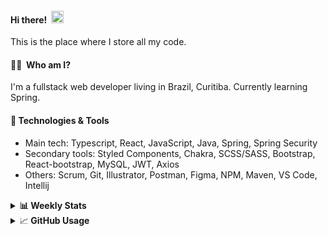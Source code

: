 #### Hi there!&nbsp;&nbsp;<img src="https://media.giphy.com/media/hvRJCLFzcasrR4ia7z/giphy.gif" width="20px">
This is the place where I store all my code.

#### 👨‍💻 &nbsp;Who am I?
I'm a fullstack web developer living in Brazil, Curitiba. Currently learning Spring.

#### 🔧&nbsp;Technologies & Tools
- Main tech: Typescript, React, JavaScript, Java, Spring, Spring Security </br>
- Secondary tools: Styled Components, Chakra, SCSS/SASS, Bootstrap, React-bootstrap, MySQL, JWT, Axios </br>
- Others: Scrum, Git, Illustrator, Postman, Figma, NPM, Maven, VS Code, Intellij </br> 


<details>
  <summary><b> 📊&nbsp;Weekly Stats</b></summary>
<!--START_SECTION:waka-->

```text
TypeScript       19 hrs 5 mins   ██████████████████████▒░░   88.72 %
Kotlin           1 hr 23 mins    █▓░░░░░░░░░░░░░░░░░░░░░░░   06.46 %
JSON             41 mins         ▓░░░░░░░░░░░░░░░░░░░░░░░░   03.22 %
GitIgnore file   12 mins         ▒░░░░░░░░░░░░░░░░░░░░░░░░   00.98 %
Bash             3 mins          ░░░░░░░░░░░░░░░░░░░░░░░░░   00.26 %
Other            2 mins          ░░░░░░░░░░░░░░░░░░░░░░░░░   00.22 %
```

<!--END_SECTION:waka-->
</details>

<details>
  <summary>&#x1f4c8;<b> GitHub Usage</b></summary>
  
[![Top Langs](https://github-readme-stats.vercel.app/api/top-langs/?username=gxlpes&&langs_count=9&layout=compact)](https://github.com/anuraghazra/github-readme-stats)

</details>
